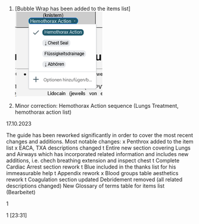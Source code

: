 1. [Bubble Wrap has been added to the items list]
![alt text](image.png)


2. Minor correction: Hemothorax Action sequence (Lungs Treatment, hemothorax action list)


17.10.2023

The guide has been reworked  significantly in order to cover the most recent changes and additions. Most notable changes:
x Penthrox added to the item list
x EACA, TXA descriptions changed
t Entire new section covering Lungs and Airways which has incorporated related information and includes new additions, i.e. chech breathing extension and inspect chest
t Complete Cardiac Arrest section rework
t Blue included in the thanks list for his immeasurable help
t Appendix rework
x Blood groups table aesthetics rework
t Coagulation section updated
Debridement removed (all related descriptions changed)
New Glossary of terms table for items list
 (Bearbeitet)

1

1
[23:31]
